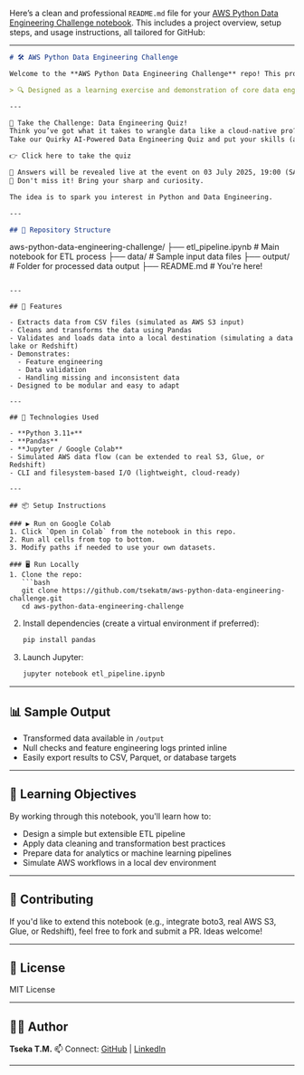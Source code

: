 Here’s a clean and professional `README.md` file for your [AWS Python Data Engineering Challenge notebook](https://github.com/tsekatm/aws-python-data-engineering-challenge). This includes a project overview, setup steps, and usage instructions, all tailored for GitHub:

---

```markdown
# 🛠️ AWS Python Data Engineering Challenge

Welcome to the **AWS Python Data Engineering Challenge** repo! This project demonstrates a hands-on ETL pipeline in Python using open-source tools to simulate real-world data engineering workflows.

> 🔍 Designed as a learning exercise and demonstration of core data engineering principles using Pandas, AWS tools (mocked), and best practices in Jupyter notebooks.

---

🧠 Take the Challenge: Data Engineering Quiz!
Think you’ve got what it takes to wrangle data like a cloud-native pro?
Take our Quirky AI-Powered Data Engineering Quiz and put your skills (and sense of humor) to the test!

👉 Click here to take the quiz

📅 Answers will be revealed live at the event on 03 July 2025, 19:00 (SAST)
📍 Don't miss it! Bring your sharp and curiosity.

The idea is to spark you interest in Python and Data Engineering.

---

## 📁 Repository Structure

```

aws-python-data-engineering-challenge/
├── etl\_pipeline.ipynb        # Main notebook for ETL process
├── data/                     # Sample input data files
├── output/                   # Folder for processed data output
├── README.md                 # You're here!

````

---

## 🚀 Features

- Extracts data from CSV files (simulated as AWS S3 input)
- Cleans and transforms the data using Pandas
- Validates and loads data into a local destination (simulating a data lake or Redshift)
- Demonstrates:
  - Feature engineering
  - Data validation
  - Handling missing and inconsistent data
- Designed to be modular and easy to adapt

---

## 🧰 Technologies Used

- **Python 3.11+**
- **Pandas**
- **Jupyter / Google Colab**
- Simulated AWS data flow (can be extended to real S3, Glue, or Redshift)
- CLI and filesystem-based I/O (lightweight, cloud-ready)

---

## 📦 Setup Instructions

### ▶️ Run on Google Colab
1. Click `Open in Colab` from the notebook in this repo.
2. Run all cells from top to bottom.
3. Modify paths if needed to use your own datasets.

### 🖥️ Run Locally
1. Clone the repo:
   ```bash
   git clone https://github.com/tsekatm/aws-python-data-engineering-challenge.git
   cd aws-python-data-engineering-challenge
````

2. Install dependencies (create a virtual environment if preferred):

   ```bash
   pip install pandas
   ```
3. Launch Jupyter:

   ```bash
   jupyter notebook etl_pipeline.ipynb
   ```

---

## 📊 Sample Output

* Transformed data available in `/output`
* Null checks and feature engineering logs printed inline
* Easily export results to CSV, Parquet, or database targets

---

## 🧠 Learning Objectives

By working through this notebook, you'll learn how to:

* Design a simple but extensible ETL pipeline
* Apply data cleaning and transformation best practices
* Prepare data for analytics or machine learning pipelines
* Simulate AWS workflows in a local dev environment

---

## 🙌 Contributing

If you'd like to extend this notebook (e.g., integrate boto3, real AWS S3, Glue, or Redshift), feel free to fork and submit a PR. Ideas welcome!

---

## 📄 License

MIT License

---

## 👨‍💻 Author

**Tseka T.M.**
📫 Connect: [GitHub](https://github.com/tsekatm) | [LinkedIn](https://www.linkedin.com/in/tseka)

---

``````
